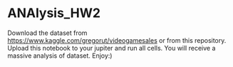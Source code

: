 # ANAlysis_HW2 
Download the dataset from https://www.kaggle.com/gregorut/videogamesales or from this repository.
Upload this notebook to your jupiter and run all cells.
You will receive a massive analysis of dataset.
Enjoy:)
